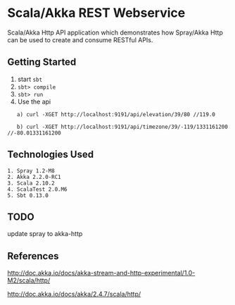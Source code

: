 Scala/Akka REST Webservice
==========================

Scala/Akka Http API application which demonstrates how Spray/Akka Http can be used 
to create and consume RESTful APIs.

Getting Started
---------------

1. start `sbt`
2. `sbt> compile`
3. `sbt> run`
4. Use the api

```
   a) curl -XGET http://localhost:9191/api/elevation/39/80 //119.0
   
   b) curl -XGET http://localhost:9191/api/timezone/39/-119/1331161200  //-80.01331161200
```

Technologies Used
-----------------

```
1. Spray 1.2-M8
2. Akka 2.2.0-RC1
3. Scala 2.10.2
4. ScalaTest 2.0.M6
5. Sbt 0.13.0
```


TODO
----

update spray to akka-http

References
----------

http://doc.akka.io/docs/akka-stream-and-http-experimental/1.0-M2/scala/http/

http://doc.akka.io/docs/akka/2.4.7/scala/http/

